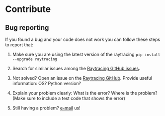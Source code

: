 # Contribute

## Bug reporting

If you found a bug and your code does not work you can follow these steps to report that:



1. Make sure you are using the latest version of the raytracing
  `pip install --upgrade raytracing`



2. Search for similar issues among the [Raytracing GitHub issues](https://github.com/DCC-Lab/RayTracing/issues).
   


3. Not solved? Open an issue on the [Raytracing GitHub](https://github.com/DCC-Lab/RayTracing/issues).
  Provide useful information: OS? Python version?



4. Explain your problem clearly: What is the error? Where is the problem? 
  (Make sure to include a test code that shows the error)



5. Still having a problem? [e-mail](mailto:dccote%40cervo.ulaval.ca?subject=RaytracingPythonModule) us! 



